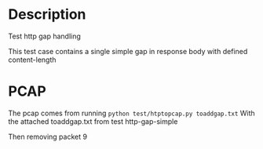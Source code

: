 # Description

Test http gap handling

This test case contains a single simple gap in response body with defined content-length

# PCAP

The pcap comes from running 
`python test/htptopcap.py toaddgap.txt`
With the attached toaddgap.txt from test http-gap-simple

Then removing packet 9
